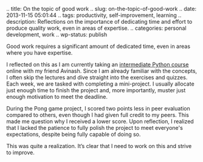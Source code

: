 .. title: On the topic of good work
.. slug: on-the-topic-of-good-work
.. date: 2013-11-15 05:01:44
.. tags: productivity, self-improvement, learning
.. description: Reflections on the importance of dedicating time and effort to produce quality work, even in areas of expertise.
.. categories: personal development, work
.. wp-status: publish

Good work requires a significant amount of dedicated time, even in areas where you have expertise.

I reflected on this as I am currently taking an [intermediate Python
course](https://class.coursera.org/interactivepython-003/) online with my friend
Avinash. Since I am already familiar with the concepts, I often skip the
lectures and dive straight into the exercises and quizzes. Each week, we are
tasked with completing a mini-project. I usually allocate just enough time to
finish the project and, more importantly, muster just enough motivation to meet
the deadline.

During the Pong game project, I scored two points less in peer evaluation
compared to others, even though I had given full credit to my peers. This made
me question why I received a lower score. Upon reflection, I realized that I
lacked the patience to fully polish the project to meet everyone's expectations,
despite being fully capable of doing so.

This was quite a realization. It’s clear that I need to work on this and strive
to improve.